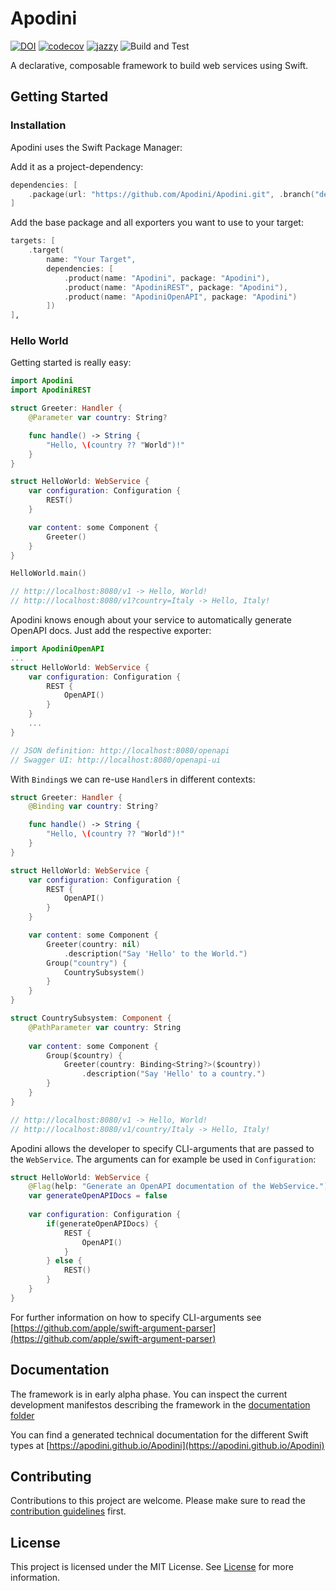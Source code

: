 <!--
                  
This source file is part of the Apodini open source project

SPDX-FileCopyrightText: 2019-2021 Paul Schmiedmayer and the Apodini project authors (see CONTRIBUTORS.md) <paul.schmiedmayer@tum.de>

SPDX-License-Identifier: MIT
             
-->

# Apodini
[![DOI](https://zenodo.org/badge/274515276.svg)](https://zenodo.org/badge/latestdoi/274515276)
[![codecov](https://codecov.io/gh/apodini/apodini/branch/develop/graph/badge.svg?token=QOAYN4SWRN)](https://codecov.io/gh/apodini/apodini)
[![jazzy](https://raw.githubusercontent.com/Apodini/Apodini/gh-pages/badge.svg)](https://apodini.github.io/Apodini/)
![Build and Test](https://github.com/Apodini/Apodini/workflows/Build%20and%20Test/badge.svg)

A declarative, composable framework to build web services using Swift.

## Getting Started

### Installation

Apodini uses the Swift Package Manager:

Add it as a project-dependency:
```swift
dependencies: [
    .package(url: "https://github.com/Apodini/Apodini.git", .branch("develop"))
]
```

Add the base package and all exporters you want to use to your target:
```swift
targets: [
    .target(
        name: "Your Target",
        dependencies: [
            .product(name: "Apodini", package: "Apodini"),
            .product(name: "ApodiniREST", package: "Apodini"),
            .product(name: "ApodiniOpenAPI", package: "Apodini")
        ])
]‚

```

### Hello World

Getting started is really easy:

```swift
import Apodini
import ApodiniREST

struct Greeter: Handler {
    @Parameter var country: String?

    func handle() -> String {
        "Hello, \(country ?? "World")!"
    }
}

struct HelloWorld: WebService {
    var configuration: Configuration {
        REST()
    }

    var content: some Component {
        Greeter()
    }
}

HelloWorld.main()

// http://localhost:8080/v1 -> Hello, World!
// http://localhost:8080/v1?country=Italy -> Hello, Italy!
```

Apodini knows enough about your service to automatically generate OpenAPI docs. Just add the respective exporter:

```swift
import ApodiniOpenAPI
...
struct HelloWorld: WebService {
    var configuration: Configuration {
        REST { 
            OpenAPI()
        }
    }
    ...
}

// JSON definition: http://localhost:8080/openapi
// Swagger UI: http://localhost:8080/openapi-ui
```

With `Binding`s we can re-use `Handler`s in different contexts:
```swift
struct Greeter: Handler {
    @Binding var country: String?

    func handle() -> String {
        "Hello, \(country ?? "World")!"
    }
}

struct HelloWorld: WebService {
    var configuration: Configuration {
        REST { 
            OpenAPI()
        }
    }

    var content: some Component {
        Greeter(country: nil)
            .description("Say 'Hello' to the World.")
        Group("country") {
            CountrySubsystem()
        }
    }
}

struct CountrySubsystem: Component {
    @PathParameter var country: String
    
    var content: some Component {
        Group($country) {
            Greeter(country: Binding<String?>($country))
                .description("Say 'Hello' to a country.")
        }
    }
}

// http://localhost:8080/v1 -> Hello, World!
// http://localhost:8080/v1/country/Italy -> Hello, Italy!
```
Apodini allows the developer to specify CLI-arguments that are passed to the `WebService`. The arguments can for example be used in `Configuration`:

```swift
struct HelloWorld: WebService {
    @Flag(help: "Generate an OpenAPI documentation of the WebService.")
    var generateOpenAPIDocs = false
    
    var configuration: Configuration {
        if(generateOpenAPIDocs) {
            REST { 
                OpenAPI()
            }
        } else {
            REST()
        }
    }
}
```
For further information on how to specify CLI-arguments see [https://github.com/apple/swift-argument-parser](https://github.com/apple/swift-argument-parser)

## Documentation

The framework is in early alpha phase. You can inspect the current development manifestos describing the framework in the [documentation folder](Documentation/)

You can find a generated technical documentation for the different Swift types at [https://apodini.github.io/Apodini](https://apodini.github.io/Apodini)

## Contributing
Contributions to this project are welcome. Please make sure to read the [contribution guidelines](https://github.com/Apodini/.github/blob/release/CONTRIBUTING.md) first.

## License
This project is licensed under the MIT License. See [License](https://github.com/Apodini/Template-Repository/blob/release/LICENSE) for more information.
